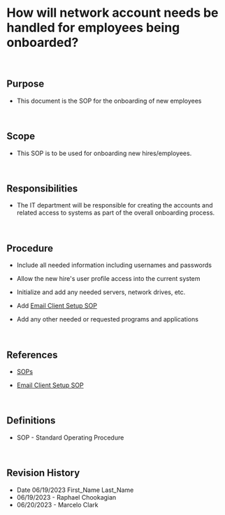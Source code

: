 # How will network account needs be handled for employees being onboarded?

<br>

## Purpose

* This document is the SOP for the onboarding of new employees

<br>

## Scope

* This SOP is to be used for onboarding new hires/employees.

<br>

## Responsibilities

* The IT department will be responsible for creating the accounts and related access to systems as part of the overall onboarding process. 

<br>

## Procedure

* Include all needed information including usernames and passwords

* Allow the new hire's user profile access into the current system

* Initialize and add any needed servers, network drives, etc.

* Add [Email Client Setup SOP](https://github.com/knonsense/Documentation/tree/dev/SOPs)

* Add any other needed or requested programs and applications

<br>

## References

* [SOPs](../SOPs/)

* [Email Client Setup SOP](https://github.com/knonsense/Documentation/tree/dev/SOPs)

<br>

## Definitions

* SOP - Standard Operating Procedure

<br>

## Revision History

* Date 06/19/2023 First_Name Last_Name
* 06/19/2023 - Raphael Chookagian
* 06/20/2023 - Marcelo Clark
